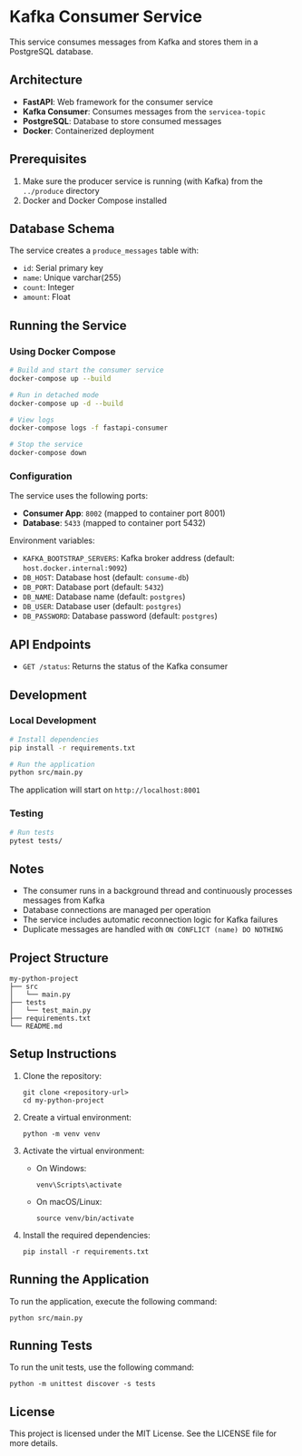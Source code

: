 # Kafka Consumer Service

This service consumes messages from Kafka and stores them in a PostgreSQL database.

## Architecture

- **FastAPI**: Web framework for the consumer service
- **Kafka Consumer**: Consumes messages from the `servicea-topic`
- **PostgreSQL**: Database to store consumed messages
- **Docker**: Containerized deployment

## Prerequisites

1. Make sure the producer service is running (with Kafka) from the `../produce` directory
2. Docker and Docker Compose installed

## Database Schema

The service creates a `produce_messages` table with:
- `id`: Serial primary key
- `name`: Unique varchar(255)
- `count`: Integer
- `amount`: Float

## Running the Service

### Using Docker Compose

```bash
# Build and start the consumer service
docker-compose up --build

# Run in detached mode
docker-compose up -d --build

# View logs
docker-compose logs -f fastapi-consumer

# Stop the service
docker-compose down
```

### Configuration

The service uses the following ports:
- **Consumer App**: `8002` (mapped to container port 8001)
- **Database**: `5433` (mapped to container port 5432)

Environment variables:
- `KAFKA_BOOTSTRAP_SERVERS`: Kafka broker address (default: `host.docker.internal:9092`)
- `DB_HOST`: Database host (default: `consume-db`)
- `DB_PORT`: Database port (default: `5432`)
- `DB_NAME`: Database name (default: `postgres`)
- `DB_USER`: Database user (default: `postgres`)
- `DB_PASSWORD`: Database password (default: `postgres`)

## API Endpoints

- `GET /status`: Returns the status of the Kafka consumer

## Development

### Local Development

```bash
# Install dependencies
pip install -r requirements.txt

# Run the application
python src/main.py
```

The application will start on `http://localhost:8001`

### Testing

```bash
# Run tests
pytest tests/
```

## Notes

- The consumer runs in a background thread and continuously processes messages from Kafka
- Database connections are managed per operation
- The service includes automatic reconnection logic for Kafka failures
- Duplicate messages are handled with `ON CONFLICT (name) DO NOTHING`

## Project Structure
```
my-python-project
├── src
│   └── main.py
├── tests
│   └── test_main.py
├── requirements.txt
└── README.md
```

## Setup Instructions
1. Clone the repository:
   ```
   git clone <repository-url>
   cd my-python-project
   ```

2. Create a virtual environment:
   ```
   python -m venv venv
   ```

3. Activate the virtual environment:
   - On Windows:
     ```
     venv\Scripts\activate
     ```
   - On macOS/Linux:
     ```
     source venv/bin/activate
     ```

4. Install the required dependencies:
   ```
   pip install -r requirements.txt
   ```

## Running the Application
To run the application, execute the following command:
```
python src/main.py
```

## Running Tests
To run the unit tests, use the following command:
```
python -m unittest discover -s tests
```

## License
This project is licensed under the MIT License. See the LICENSE file for more details.